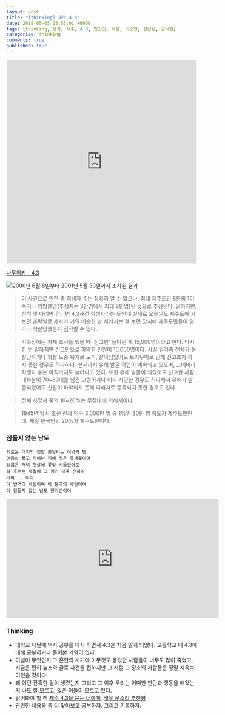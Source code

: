 ```yaml
---
layout: post
title: "[thinking] 제주 4.3"
date: 2018-05-05 23:55:01 +0900
tags: [thinking, 생각, 제주, 4.3, 민간인, 학살, 이승만, 김달삼, 김익렬]
categories: thinking
comments: true
published: true
---
```

<center>
	<iframe src="https://www.facebook.com/plugins/post.php?href=https%3A%2F%2Fwww.facebook.com%2Fphoto.php%3Ffbid%3D932867506889137%26set%3Da.147238232118739.1073741825.100004976880601%26type%3D3&width=500" width="500" height="536" style="border:none;overflow:hidden" scrolling="no" frameborder="0" allowTransparency="true"></iframe>
</center>

[나무위키 - 4.3](https://namu.wiki/w/%EC%A0%9C%EC%A3%BC%204.3%20%EC%82%AC%EA%B1%B4)

![2000년 6월 8일부터 2001년 5월 30일까지 조사된 결과](https://farm1.staticflickr.com/795/39478657470_0ffe4d581d.jpg)

> 이 사건으로 인한 총 희생자 수는 정확히 알 수 없으나, 최대 제주도민 8분의 1이 죽거나 행방불명(추정치는 3만명에서 최대 8만명)된 것으로 추정된다. 말하자면, 친척 몇 다리만 건너면 4.3사건 희생자라는 뜻인데 실제로 오늘날도 제주도에 가 보면 촌락별로 제사가 거의 비슷한 날 치러지는 걸 보면 당시에 제주도민들이 얼마나 학살당했는지 짐작할 수 있다.

> 기록상에는 자체 조사를 했을 때 '신고만' 들어온 게 15,000명이라고 한다. 다시 한 번 말하지만 신고만으로 파악한 인원이 15,000명이다. 사실 일가족 전체가 몰살당하거나 학살 도중 육지로 도피, 살아남았어도 트라우마로 인해 신고조차 하지 못한 경우도 허다하다. 현재까지 유해 발굴 작업이 계속되고 있으며, 그에따라 희생자 수는 아직까지도 늘어나고 있다. 또한 유해 발굴이 되었어도 신고한 사람 대부분이 70~80대를 넘긴 고령이거나 이미 사망한 경우도 허다해서 유해가 발굴되었어도 신원이 파악되지 못해 피해자로 등록되지 못한 경우도 있다.

> 전체 사망자 중의 10~20%는 무장대에 의해서이다.

> 1945년 당시 조선 전체 인구 3,000만 명 중 1%인 30만 명 정도가 제주도민인데, 재일 한국인의 20%가 제주도민이다.

### 잠들지 않는 남도

```
외로운 대지의 깃발 흩날리는 이녁의 땅
어둠살 뚫고 피어난 피에 젖은 유채꽃이여
검붉은 저녁 햇살에 꽃잎 시들었어도
살 흐르는 세월에 그 향기 더욱 진하리
아아... 아아...
아 반역의 세월이여 아 통곡의 세월이여
아 잠들지 않는 남도 한라산이여
```

<center>
	<iframe width="560" height="315" src="https://www.youtube.com/embed/1jGI4teE9uU" frameborder="0" allow="autoplay; encrypted-media" allowfullscreen></iframe>
</center>

### Thinking
* 대학교 다닐때 역사 공부를 다시 하면서 4.3을 처음 알게 되었다. 고등학교 때 4.3에 대해 공부하거나 들어본 기억이 없다.
* 이념이 무엇인지 그 혼란의 시기에 아무것도 몰랐던 사람들이 너무도 많이 죽었고, 지금은 편히 뉴스와 글로 사건을 접하지만 그 시절 그 장소의 사람들은 정말 지옥속이었을 것이다.
* 왜 이런 잔혹한 일이 생겼는지 그리고 그 이후 우리는 어떠한 판단과 행동을 해왔는지 나도 잘 모르고, 많은 이들이 모르고 있다.
* 읽어봐야 할 책 [제주 4.3을 묻는 너에게](http://www.yes24.com/24/Goods/12530750?Acode=101), [배우 문소리 추천평](https://blog.naver.com/shmj21/221237494007)
* 관련한 내용을 좀 더 찾아보고 공부하자. 그리고 기록하자.


